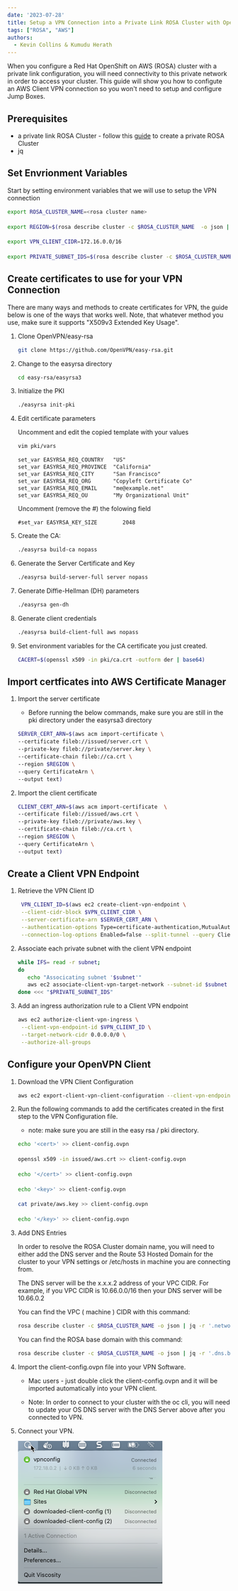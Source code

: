```yaml
---
date: '2023-07-28'
title: Setup a VPN Connection into a Private Link ROSA Cluster with OpenVPN
tags: ["ROSA", "AWS"]
authors:
  - Kevin Collins & Kumudu Herath
---
```


When you configure a Red Hat OpenShift on AWS (ROSA) cluster with a private link configuration, you will need connectivity to this private network in order to access your cluster. This guide will show you how to configute an AWS Client VPN connection so you won't need to setup and configure Jump Boxes.

## Prerequisites

* a private link ROSA Cluster - follow this [guide](../private-link/) to create a private ROSA Cluster
* jq

## Set Envrionment Variables

Start by setting environment variables that we will use to setup the VPN connection

```bash
export ROSA_CLUSTER_NAME=<rosa cluster name>

export REGION=$(rosa describe cluster -c $ROSA_CLUSTER_NAME  -o json | jq -r .region.id)

export VPN_CLIENT_CIDR=172.16.0.0/16

export PRIVATE_SUBNET_IDS=$(rosa describe cluster -c $ROSA_CLUSTER_NAME -o json | jq -r '.aws.subnet_ids[]')
```

## Create certificates to use for your VPN Connection

There are many ways and methods to create certificates for VPN, the guide below is one of the ways that works well.  Note, that whatever method you use, make sure it supports "X509v3 Extended Key Usage".

1. Clone OpenVPN/easy-rsa

   ```bash
   git clone https://github.com/OpenVPN/easy-rsa.git
   ```

1. Change to the easyrsa directory

   ```bash
   cd easy-rsa/easyrsa3
   ```

1. Initialize the PKI

   ```bash
   ./easyrsa init-pki
   ```

1. Edit certificate parameters

   Uncomment and edit the copied template with your values

   ```bash
   vim pki/vars
   ```

   ```
   set_var EASYRSA_REQ_COUNTRY   "US"
   set_var EASYRSA_REQ_PROVINCE  "California"
   set_var EASYRSA_REQ_CITY      "San Francisco"
   set_var EASYRSA_REQ_ORG       "Copyleft Certificate Co"
   set_var EASYRSA_REQ_EMAIL     "me@example.net"
   set_var EASYRSA_REQ_OU        "My Organizational Unit"
   ```

   Uncomment (remove the #) the folowing field

   ```
   #set_var EASYRSA_KEY_SIZE        2048
   ```

1. Create the CA:

   ```bash
   ./easyrsa build-ca nopass
   ```

1. Generate the Server Certificate and Key

   ```bash
   ./easyrsa build-server-full server nopass
   ```

1. Generate Diffie-Hellman (DH) parameters

   ```bash
   ./easyrsa gen-dh
   ```

1. Generate client credentials

   ```bash
   ./easyrsa build-client-full aws nopass
   ```

1. Set environment variables for the CA certificate you just created.

   ```bash
   CACERT=$(openssl x509 -in pki/ca.crt -outform der | base64)
   ```

## Import certficates into AWS Certificate Manager

1. Import the server certificate

   * Before running the below commands, make sure you are still in the pki directory under the easyrsa3 directory

    ```bash
   SERVER_CERT_ARN=$(aws acm import-certificate \
   --certificate fileb://issued/server.crt \
   --private-key fileb://private/server.key \ 
   --certificate-chain fileb://ca.crt \
   --region $REGION \
   --query CertificateArn \
   --output text)
    ```

1. Import the client certificate

     ```bash
     CLIENT_CERT_ARN=$(aws acm import-certificate  \ 
     --certificate fileb://issued/aws.crt \
     --private-key fileb://private/aws.key \
     --certificate-chain fileb://ca.crt \
     --region $REGION \
     --query CertificateArn \ 
     --output text)
    ```

## Create a Client VPN Endpoint

1. Retrieve the VPN Client ID

   ```bash
    VPN_CLIENT_ID=$(aws ec2 create-client-vpn-endpoint \
    --client-cidr-block $VPN_CLIENT_CIDR \
    --server-certificate-arn $SERVER_CERT_ARN \
    --authentication-options Type=certificate-authentication,MutualAuthentication={ClientRootCertificateChainArn=$CLIENT_CERT_ARN} \
    --connection-log-options Enabled=false --split-tunnel --query ClientVpnEndpointId --output text)
   ```

1. Associate each private subnet with the client VPN endpoint
   
   ```bash
   while IFS= read -r subnet;
   do
      echo "Associcating subnet '$subnet'"
      aws ec2 associate-client-vpn-target-network --subnet-id $subnet --client-vpn-endpoint-id $VPN_CLIENT_ID
   done <<< "$PRIVATE_SUBNET_IDS"
   ```

1. Add an ingress authorization rule to a Client VPN endpoint

   ```bash
   aws ec2 authorize-client-vpn-ingress \
    --client-vpn-endpoint-id $VPN_CLIENT_ID \
    --target-network-cidr 0.0.0.0/0 \
    --authorize-all-groups
   ```

## Configure your OpenVPN Client

1. Download the VPN Client Configuration

   ```bash
   aws ec2 export-client-vpn-client-configuration --client-vpn-endpoint-id $VPN_CLIENT_ID --output text>client-config.ovpn
   ```

1. Run the following commands to add the certificates created in the first step to the VPN Configuration file.

   * note: make sure you are still in the easy rsa / pki directory.

   ```bash
   echo '<cert>' >> client-config.ovpn

   openssl x509 -in issued/aws.crt >> client-config.ovpn
   
   echo '</cert>' >> client-config.ovpn
   
   echo '<key>' >> client-config.ovpn
   
   cat private/aws.key >> client-config.ovpn
   
   echo '</key>' >> client-config.ovpn
   ```

1. Add DNS Entries

   In order to resolve the ROSA Cluster domain name, you will need to either add the DNS server and the Route 53 Hosted Domain for the cluster to your VPN settings or /etc/hosts in machine you are connecting from.

   The DNS server will be the x.x.x.2 address of your VPC CIDR.  For example, if you VPC CIDR is 10.66.0.0/16 then your DNS server will be 10.66.0.2

   You can find the VPC ( machine ) CIDR with this command:

   ```bash
   rosa describe cluster -c $ROSA_CLUSTER_NAME -o json | jq -r '.network.machine_cidr'
   ```

   You can find the ROSA base domain with this command:

   ```bash
   rosa describe cluster -c $ROSA_CLUSTER_NAME -o json | jq -r '.dns.base_domain'
   ``` 

2. Import the client-config.ovpn file into your VPN Software.
   
   * Mac users - just double click the client-config.ovpn and it will be imported automatically into your VPN client.

   * Note: In order to connect to your cluster with the oc cli, you will need to update your OS DNS server with the DNS Server above after you connected to VPN.


3. Connect your VPN.

   ![screenshot of Vpn Connected](./images/connect-vpn-settings.png)
